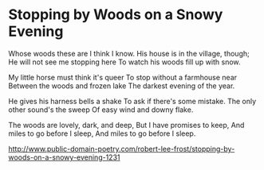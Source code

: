 # Stopping by Woods on a Snowy Evening
Whose woods these are I think I know.
His house is in the village, though;
He will not see me stopping here
To watch his woods fill up with snow.

My little horse must think it's queer
To stop without a farmhouse near
Between the woods and frozen lake
The darkest evening of the year.

He gives his harness bells a shake
To ask if there's some mistake.
The only other sound's the sweep
Of easy wind and downy flake.

The woods are lovely, dark, and deep,
But I have promises to keep,
And miles to go before I sleep,
And miles to go before I sleep.

http://www.public-domain-poetry.com/robert-lee-frost/stopping-by-woods-on-a-snowy-evening-1231 
